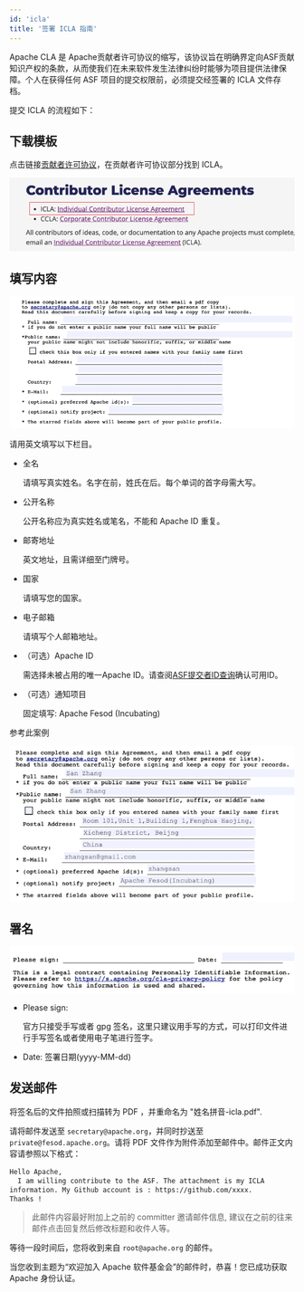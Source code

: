 ```yaml
---
id: 'icla'
title: '签署 ICLA 指南'
---
```


Apache CLA 是 Apache贡献者许可协议的缩写，该协议旨在明确界定向ASF贡献知识产权的条款，从而使我们在未来软件发生法律纠纷时能够为项目提供法律保障。个人在获得任何 ASF 项目的提交权限前，必须提交经签署的 ICLA 文件存档。

提交 ICLA 的流程如下：

## 下载模板

点击链接[贡献者许可协议](https://www.apache.org/licenses/contributor-agreements.html#clas)，在贡献者许可协议部分找到 ICLA。

![ICLA](/img/community/icla-01.png)

## 填写内容

![ICLA](/img/community/icla-02.png)

请用英文填写以下栏目。

- 全名

  请填写真实姓名。名字在前，姓氏在后。每个单词的首字母需大写。

- 公开名称

  公开名称应为真实姓名或笔名，不能和 Apache ID 重复。

- 邮寄地址

  英文地址，且需详细至门牌号。

- 国家

  请填写您的国家。

- 电子邮箱

  请填写个人邮箱地址。

- （可选）Apache ID

  需选择未被占用的唯一Apache ID。请查阅[ASF提交者ID查询](https://people.apache.org/committer-index.html)确认可用ID。

- （可选）通知项目

  固定填写: Apache Fesod (Incubating)

参考此案例

![ICLA](/img/community/icla-03.png)

## 署名

![ICLA](/img/community/icla-04.png)

- Please sign:

  官方只接受手写或者 gpg 签名，这里只建议用手写的方式，可以打印文件进行手写签名或者使用电子笔进行签字。

- Date: 签署日期(yyyy-MM-dd)

## 发送邮件

将签名后的文件拍照或扫描转为 PDF ，并重命名为 "姓名拼音-icla.pdf".

请将邮件发送至 `secretary@apache.org`，并同时抄送至 `private@fesod.apache.org`。请将 PDF 文件作为附件添加至邮件中。邮件正文内容请参照以下格式：

```text
Hello Apache,
  I am willing contribute to the ASF. The attachment is my ICLA information. My Github account is : https://github.com/xxxx.
Thanks !
```

> 此邮件内容最好附加上之前的 committer 邀请邮件信息, 建议在之前的往来邮件点击回复然后修改标题和收件人等。

等待一段时间后，您将收到来自 `root@apache.org` 的邮件。

当您收到主题为“欢迎加入 Apache 软件基金会”的邮件时，恭喜！您已成功获取 Apache 身份认证。

